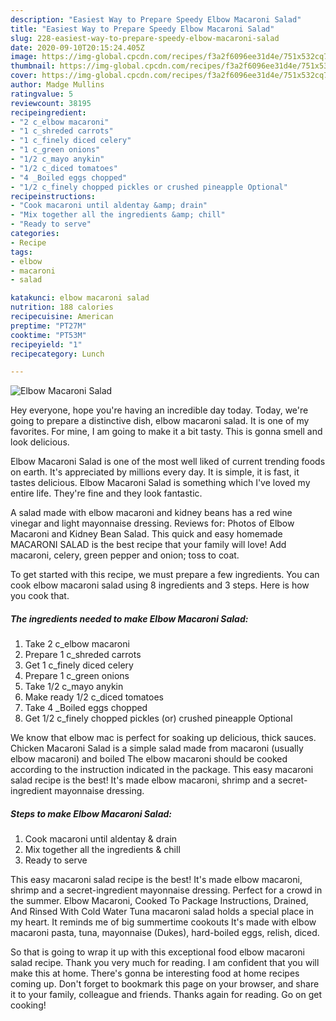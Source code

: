 ```yaml
---
description: "Easiest Way to Prepare Speedy Elbow Macaroni Salad"
title: "Easiest Way to Prepare Speedy Elbow Macaroni Salad"
slug: 228-easiest-way-to-prepare-speedy-elbow-macaroni-salad
date: 2020-09-10T20:15:24.405Z
image: https://img-global.cpcdn.com/recipes/f3a2f6096ee31d4e/751x532cq70/elbow-macaroni-salad-recipe-main-photo.jpg
thumbnail: https://img-global.cpcdn.com/recipes/f3a2f6096ee31d4e/751x532cq70/elbow-macaroni-salad-recipe-main-photo.jpg
cover: https://img-global.cpcdn.com/recipes/f3a2f6096ee31d4e/751x532cq70/elbow-macaroni-salad-recipe-main-photo.jpg
author: Madge Mullins
ratingvalue: 5
reviewcount: 38195
recipeingredient:
- "2 c_elbow macaroni"
- "1 c_shreded carrots"
- "1 c_finely diced celery"
- "1 c_green onions"
- "1/2 c_mayo anykin"
- "1/2 c_diced tomatoes"
- "4 _Boiled eggs chopped"
- "1/2 c_finely chopped pickles or crushed pineapple Optional"
recipeinstructions:
- "Cook macaroni until aldentay &amp; drain"
- "Mix together all the ingredients &amp; chill"
- "Ready to serve"
categories:
- Recipe
tags:
- elbow
- macaroni
- salad

katakunci: elbow macaroni salad 
nutrition: 188 calories
recipecuisine: American
preptime: "PT27M"
cooktime: "PT53M"
recipeyield: "1"
recipecategory: Lunch

---
```



![Elbow Macaroni Salad](https://img-global.cpcdn.com/recipes/f3a2f6096ee31d4e/751x532cq70/elbow-macaroni-salad-recipe-main-photo.jpg)

Hey everyone, hope you're having an incredible day today. Today, we're going to prepare a distinctive dish, elbow macaroni salad. It is one of my favorites. For mine, I am going to make it a bit tasty. This is gonna smell and look delicious.

Elbow Macaroni Salad is one of the most well liked of current trending foods on earth. It's appreciated by millions every day. It is simple, it is fast, it tastes delicious. Elbow Macaroni Salad is something which I've loved my entire life. They're fine and they look fantastic.

A salad made with elbow macaroni and kidney beans has a red wine vinegar and light mayonnaise dressing. Reviews for: Photos of Elbow Macaroni and Kidney Bean Salad. This quick and easy homemade MACARONI SALAD is the best recipe that your family will love! Add macaroni, celery, green pepper and onion; toss to coat.


To get started with this recipe, we must prepare a few ingredients. You can cook elbow macaroni salad using 8 ingredients and 3 steps. Here is how you cook that.

<!--inarticleads1-->

##### The ingredients needed to make Elbow Macaroni Salad:

1. Take 2 c_elbow macaroni
1. Prepare 1 c_shreded carrots
1. Get 1 c_finely diced celery
1. Prepare 1 c_green onions
1. Take 1/2 c_mayo anykin
1. Make ready 1/2 c_diced tomatoes
1. Take 4 _Boiled eggs chopped
1. Get 1/2 c_finely chopped pickles (or) crushed pineapple Optional


We know that elbow mac is perfect for soaking up delicious, thick sauces. Chicken Macaroni Salad is a simple salad made from macaroni (usually elbow macaroni) and boiled The elbow macaroni should be cooked according to the instruction indicated in the package. This easy macaroni salad recipe is the best! It&#39;s made elbow macaroni, shrimp and a secret-ingredient mayonnaise dressing. 

<!--inarticleads2-->

##### Steps to make Elbow Macaroni Salad:

1. Cook macaroni until aldentay &amp; drain
1. Mix together all the ingredients &amp; chill
1. Ready to serve


This easy macaroni salad recipe is the best! It&#39;s made elbow macaroni, shrimp and a secret-ingredient mayonnaise dressing. Perfect for a crowd in the summer. Elbow Macaroni, Cooked To Package Instructions, Drained, And Rinsed With Cold Water Tuna macaroni salad holds a special place in my heart. It reminds me of big summertime cookouts It&#39;s made with elbow macaroni pasta, tuna, mayonnaise (Dukes), hard-boiled eggs, relish, diced. 

So that is going to wrap it up with this exceptional food elbow macaroni salad recipe. Thank you very much for reading. I am confident that you will make this at home. There's gonna be interesting food at home recipes coming up. Don't forget to bookmark this page on your browser, and share it to your family, colleague and friends. Thanks again for reading. Go on get cooking!
